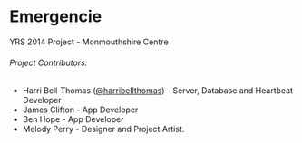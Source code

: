 Emergencie
==========

YRS 2014 Project - Monmouthshire Centre

<h6>Project Contributors:</h6>
<ul>
<li>Harri Bell-Thomas (<a href="https://twitter.com/harribellthomas">@harribellthomas</a>) - Server, Database and Heartbeat Developer</li>
<li>James Clifton - App Developer</li>
<li>Ben Hope - App Developer</li>
<li>Melody Perry - Designer and Project Artist.</li>
</ul>